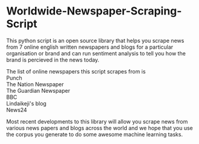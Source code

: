 # Worldwide-Newspaper-Scraping-Script

This python script is an open source library that helps you scrape news from 7 online english written newspapers and blogs for a particular organisation or brand and can run sentiment analysis to 
tell you how the brand is percieved in the news today.

<p>
  The list of online newspapers this script scrapes from is
  <br> Punch
  <br> The Nation Newspaper
  <br> The Guardian Newspaper
  <br> BBC
  <br> Lindaikeji's blog
  <br> News24
  
<p>
Most recent developments to this library will allow you scrape news from various news papers and blogs across the world and we hope that you use
the corpus you generate to do some awesome machine learning tasks.
  
<br>
<image src = "">
  
<br>
<image src = "">
